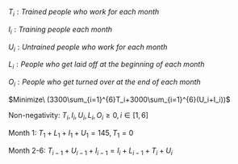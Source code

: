 $T_i:Trained\ people\ who\ work\ for\ each\ month$

$I_i:Training\ people\ each\ month$

$U_i:Untrained\ people\ who\ work\ for\ each\ month$

$L_i:People\ who\ get\ laid\ off\ at\ the\ beginning\ of\ each\ month$

$O_i:People\ who\ get\ turned\ over\ at\ the\ end\ of\ each\ month$ 

$Minimize\ (3300\sum_{i=1}^{6}T_i+3000\sum_{i=1}^{6}(U_i+I_i))$



Non-negativity: $T_i,I_i,U_i,L_i,O_i≥0,i\in[1,6]$ 

Month 1: $T_1+L_1+I_1+U_1=145, T_1=0$

Month 2-6: $T_{i-1}+U_{i-1}+I_{i-1}=I_{i}+L_{i-1}+T_{i}+U_{i}$

